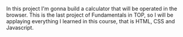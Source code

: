 In this project I'm gonna build a calculator that will be operated in the browser. This is the last project of Fundamentals in TOP, so I will be applaying everything I learned in this course, that is HTML, CSS and Javascript.